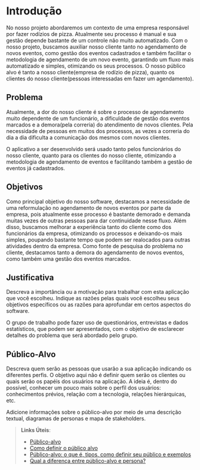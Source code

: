 # Introdução
No nosso projeto abordaremos um contexto de uma empresa responsável por fazer rodízios de pizza. Atualmente seu processo é manual e sua gestão depende bastante de um controle não muito automatizado. Com o nosso projeto, buscamos auxiliar nosso cliente tanto no agendamento de novos eventos, como gestão dos eventos cadastrados e também facilitar o metodologia de agendamento de um novo evento, garantindo um fluxo mais automatizado e simples, otimizando os seus processos. O nosso público alvo é tanto a nosso cliente(empresa de rodízio de pizza), quanto os clientes do nosso cliente(pessoas interessadas em fazer um agendamento).

## Problema
Atualmente, a dor do nosso cliente é sobre o processo de agendamento muito dependente de um funcionário, a dificuldade de gestão dos eventos marcados e a demora(pela correria) do atendimento de novos clientes. Pela necessidade de pessoas em muitos dos processos, as vezes a correria do dia a dia dificulta a comunicação dos mesmos com novos clientes.

O aplicativo a ser desenvolvido será usado tanto pelos funcionários do nosso cliente, quanto para os clientes do nosso cliente, otimizando a metodologia de agendamento de eventos e 
facilitando também a gestão de eventos já cadastrados. 

## Objetivos

Como principal objetivo do nosso software, destacamos a necessidade de uma reformulação no agendamento de novos eventos por parte da empresa, pois atualmente esse processo é bastante demorado e demanda muitas vezes de outras pessoas para dar continuidade nesse fluxo. Além disso, buscamos melhorar a experiência tanto do cliente como dos funcionários da empresa, otimizando os processos e deixando-os mais simples, poupando bastante tempo que podem ser realocados para outras atividades dentro da empresa. Como fonte de pesquisa do problema no cliente, destacamos tanto a demora do agendamento de novos eventos, como também uma gestão dos eventos marcados.
 
## Justificativa

Descreva a importância ou a motivação para trabalhar com esta aplicação que você escolheu. Indique as razões pelas quais você escolheu seus objetivos específicos ou as razões para aprofundar em certos aspectos do software.

O grupo de trabalho pode fazer uso de questionários, entrevistas e dados estatísticos, que podem ser apresentados, com o objetivo de esclarecer detalhes do problema que será abordado pelo grupo.

## Público-Alvo

Descreva quem serão as pessoas que usarão a sua aplicação indicando os diferentes perfis. O objetivo aqui não é definir quem serão os clientes ou quais serão os papéis dos usuários na aplicação. A ideia é, dentro do possível, conhecer um pouco mais sobre o perfil dos usuários: conhecimentos prévios, relação com a tecnologia, relações
hierárquicas, etc.

Adicione informações sobre o público-alvo por meio de uma descrição textual, diagramas de personas e mapa de stakeholders.

> **Links Úteis**:
> - [Público-alvo](https://blog.hotmart.com/pt-br/publico-alvo/)
> - [Como definir o público alvo](https://exame.com/pme/5-dicas-essenciais-para-definir-o-publico-alvo-do-seu-negocio/)
> - [Público-alvo: o que é, tipos, como definir seu público e exemplos](https://klickpages.com.br/blog/publico-alvo-o-que-e/)
> - [Qual a diferença entre público-alvo e persona?](https://rockcontent.com/blog/diferenca-publico-alvo-e-persona/)

